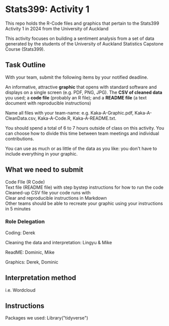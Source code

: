 # Stats399: Activity 1
This repo holds the R-Code files and graphics that pertain to the Stats399 Activity 1 in 2024 from the University of Auckland 

This activity focuses on building a sentiment analysis from a set of data generated by the students of the University of Auckland Statistics Capstone Course (Stats399). 

## Task Outline
With your team, submit the following items by your notified deadline.

An informative, attractive **graphic** that opens with standard software and displays on a single screen (e.g. PDF, PNG, JPG). The **CSV of cleaned data** you used; a **code file** (probably an R file); and a **README file** (a text document with reproducible instructions)

Name all files with your team-name: e.g. Kaka-A-Graphic.pdf, Kaka-A-CleanData.csv, Kaka-A-Code.R, Kaka-A-README.txt.

You should spend a total of 6 to 7 hours outside of class on this activity. You can choose how to divide this time between team meetings and individual contributions.

You can use as much or as little of the data as you like: you don't have to include everything in your graphic.


## What we need to submit
Code FIle (R Code)\
Text file (README file) with step bystep instructions for how to run the code\
Cleaned-up CSV file your code runs with\
Clear and reproducible instructions in Markdown\
Other teams should be able to recreate your graphic using your instructions in 5 minutes


### Role Delegation

Coding: Derek

Cleaning the data and interpretation: Lingyu & Mike

ReadME: Dominic, Mike

Graphics: Derek, Dominic


## Interpretation method
i.e. Wordcloud 

## Instructions 

Packages we used: Library("tidyverse")


